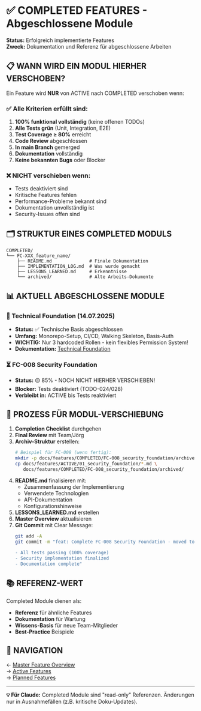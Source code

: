 # ✅ COMPLETED FEATURES - Abgeschlossene Module

**Status:** Erfolgreich implementierte Features  
**Zweck:** Dokumentation und Referenz für abgeschlossene Arbeiten  

## 📋 WANN WIRD EIN MODUL HIERHER VERSCHOBEN?

Ein Feature wird **NUR** von ACTIVE nach COMPLETED verschoben wenn:

### ✅ Alle Kriterien erfüllt sind:
1. **100% funktional vollständig** (keine offenen TODOs)
2. **Alle Tests grün** (Unit, Integration, E2E)
3. **Test Coverage ≥ 80%** erreicht
4. **Code Review** abgeschlossen
5. **In main Branch** gemerged
6. **Dokumentation** vollständig
7. **Keine bekannten Bugs** oder Blocker

### ❌ NICHT verschieben wenn:
- Tests deaktiviert sind
- Kritische Features fehlen
- Performance-Probleme bekannt sind
- Dokumentation unvollständig ist
- Security-Issues offen sind

## 🗂️ STRUKTUR EINES COMPLETED MODULS

```
COMPLETED/
└── FC-XXX_feature_name/
    ├── README.md              # Finale Dokumentation
    ├── IMPLEMENTATION_LOG.md  # Was wurde gemacht
    ├── LESSONS_LEARNED.md     # Erkenntnisse
    └── archived/              # Alte Arbeits-Dokumente
```

## 📊 AKTUELL ABGESCHLOSSENE MODULE

### 🏁 Technical Foundation (14.07.2025)
- **Status:** ✅ Technische Basis abgeschlossen
- **Umfang:** Monorepo-Setup, CI/CD, Walking Skeleton, Basis-Auth
- **WICHTIG:** Nur 3 hardcoded Rollen - kein flexibles Permission System!
- **Dokumentation:** [Technical Foundation](./00_technical_foundation/README.md)

### ⏳ FC-008 Security Foundation
- **Status:** 🟡 85% - NOCH NICHT HIERHER VERSCHIEBEN!
- **Blocker:** Tests deaktiviert (TODO-024/028)
- **Verbleibt in:** ACTIVE bis Tests reaktiviert

## 🔄 PROZESS FÜR MODUL-VERSCHIEBUNG

1. **Completion Checklist** durchgehen
2. **Final Review** mit Team/Jörg
3. **Archiv-Struktur** erstellen:
   ```bash
   # Beispiel für FC-008 (wenn fertig):
   mkdir -p docs/features/COMPLETED/FC-008_security_foundation/archived
   cp docs/features/ACTIVE/01_security_foundation/*.md \
      docs/features/COMPLETED/FC-008_security_foundation/archived/
   ```
4. **README.md** finalisieren mit:
   - Zusammenfassung der Implementierung
   - Verwendete Technologien
   - API-Dokumentation
   - Konfigurationshinweise
5. **LESSONS_LEARNED.md** erstellen
6. **Master Overview** aktualisieren
7. **Git Commit** mit Clear Message:
   ```bash
   git add -A
   git commit -m "feat: Complete FC-008 Security Foundation - moved to COMPLETED

   - All tests passing (100% coverage)
   - Security implementation finalized
   - Documentation complete"
   ```

## 📚 REFERENZ-WERT

Completed Module dienen als:
- **Referenz** für ähnliche Features
- **Dokumentation** für Wartung
- **Wissens-Basis** für neue Team-Mitglieder
- **Best-Practice** Beispiele

## 🔗 NAVIGATION

← [Master Feature Overview](../MASTER/FEATURE_OVERVIEW.md)  
→ [Active Features](../ACTIVE/)  
→ [Planned Features](../PLANNED/)  

---

**💡 Für Claude:** Completed Module sind "read-only" Referenzen. Änderungen nur in Ausnahmefällen (z.B. kritische Doku-Updates).